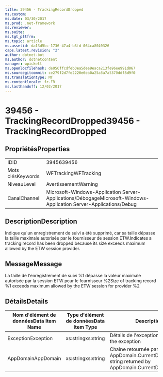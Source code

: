 ```yaml
---
title: 39456 - TrackingRecordDropped
ms.custom: 
ms.date: 03/30/2017
ms.prod: .net-framework
ms.reviewer: 
ms.suite: 
ms.tgt_pltfrm: 
ms.topic: article
ms.assetid: da13d5bc-1736-47a4-b3fd-064ca8040326
caps.latest.revision: "2"
author: dotnet-bot
ms.author: dotnetcontent
manager: wpickett
ms.openlocfilehash: de056ffcdfeb3ea5dee9eaca213fe96ee991d067
ms.sourcegitcommit: ce279f2d7fe2220e6ea0a25a8a7a5370ddf8d9f0
ms.translationtype: MT
ms.contentlocale: fr-FR
ms.lasthandoff: 12/02/2017
---
```

# <a name="39456---trackingrecorddropped"></a><span data-ttu-id="42b32-102">39456 - TrackingRecordDropped</span><span class="sxs-lookup"><span data-stu-id="42b32-102">39456 - TrackingRecordDropped</span></span>
## <a name="properties"></a><span data-ttu-id="42b32-103">Propriétés</span><span class="sxs-lookup"><span data-stu-id="42b32-103">Properties</span></span>  
  
|||  
|-|-|  
|<span data-ttu-id="42b32-104">ID</span><span class="sxs-lookup"><span data-stu-id="42b32-104">ID</span></span>|<span data-ttu-id="42b32-105">39456</span><span class="sxs-lookup"><span data-stu-id="42b32-105">39456</span></span>|  
|<span data-ttu-id="42b32-106">Mots clés</span><span class="sxs-lookup"><span data-stu-id="42b32-106">Keywords</span></span>|<span data-ttu-id="42b32-107">WFTracking</span><span class="sxs-lookup"><span data-stu-id="42b32-107">WFTracking</span></span>|  
|<span data-ttu-id="42b32-108">Niveau</span><span class="sxs-lookup"><span data-stu-id="42b32-108">Level</span></span>|<span data-ttu-id="42b32-109">Avertissement</span><span class="sxs-lookup"><span data-stu-id="42b32-109">Warning</span></span>|  
|<span data-ttu-id="42b32-110">Canal</span><span class="sxs-lookup"><span data-stu-id="42b32-110">Channel</span></span>|<span data-ttu-id="42b32-111">Microsoft-Windows-Application Server-Applications/Débogage</span><span class="sxs-lookup"><span data-stu-id="42b32-111">Microsoft-Windows-Application Server-Applications/Debug</span></span>|  
  
## <a name="description"></a><span data-ttu-id="42b32-112">Description</span><span class="sxs-lookup"><span data-stu-id="42b32-112">Description</span></span>  
 <span data-ttu-id="42b32-113">Indique qu'un enregistrement de suivi a été supprimé, car sa taille dépasse la taille maximale autorisée par le fournisseur de session ETW.</span><span class="sxs-lookup"><span data-stu-id="42b32-113">Indicates a tracking record has been dropped because its size exceeds maximum allowed by the ETW session provider.</span></span>  
  
## <a name="message"></a><span data-ttu-id="42b32-114">Message</span><span class="sxs-lookup"><span data-stu-id="42b32-114">Message</span></span>  
 <span data-ttu-id="42b32-115">La taille de l'enregistrement de suivi %1 dépasse la valeur maximale autorisée par la session ETW pour le fournisseur %2</span><span class="sxs-lookup"><span data-stu-id="42b32-115">Size of tracking record %1 exceeds maximum allowed by the ETW session for provider %2</span></span>  
  
## <a name="details"></a><span data-ttu-id="42b32-116">Détails</span><span class="sxs-lookup"><span data-stu-id="42b32-116">Details</span></span>  
  
|<span data-ttu-id="42b32-117">Nom d'élément de données</span><span class="sxs-lookup"><span data-stu-id="42b32-117">Data Item Name</span></span>|<span data-ttu-id="42b32-118">Type d'élément de données</span><span class="sxs-lookup"><span data-stu-id="42b32-118">Data Item Type</span></span>|<span data-ttu-id="42b32-119">Description</span><span class="sxs-lookup"><span data-stu-id="42b32-119">Description</span></span>|  
|--------------------|--------------------|-----------------|  
|<span data-ttu-id="42b32-120">Exception</span><span class="sxs-lookup"><span data-stu-id="42b32-120">Exception</span></span>|<span data-ttu-id="42b32-121">xs:string</span><span class="sxs-lookup"><span data-stu-id="42b32-121">xs:string</span></span>|<span data-ttu-id="42b32-122">Détails de l'exception</span><span class="sxs-lookup"><span data-stu-id="42b32-122">The exception details for the exception</span></span>|  
|<span data-ttu-id="42b32-123">AppDomain</span><span class="sxs-lookup"><span data-stu-id="42b32-123">AppDomain</span></span>|<span data-ttu-id="42b32-124">xs:string</span><span class="sxs-lookup"><span data-stu-id="42b32-124">xs:string</span></span>|<span data-ttu-id="42b32-125">Chaîne retournée par AppDomain.CurrentDomain.FriendlyName.</span><span class="sxs-lookup"><span data-stu-id="42b32-125">The string returned by AppDomain.CurrentDomain.FriendlyName.</span></span>|
